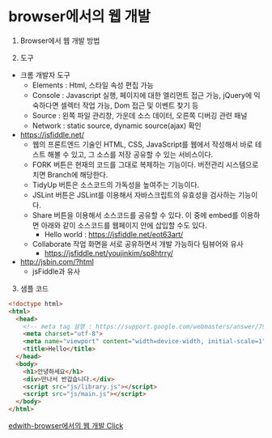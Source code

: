 # browser에서의 웹 개발

1. Browser에서 웹 개발 방법

2. 도구
 + 크롬 개발자 도구
    + Elements : Html, 스타일 속성 편집 가능
    + Console : Javascript 실행, 페이지에 대한 엘리먼트 접근 가능, jQuery에 익숙하다면 셀렉터 작업 가능, Dom 접근 및 이벤트 찾기 등
    + Source : 왼쪽 파일 관리창, 가운데 소스 데이터, 오른쪽 디버깅 관련 패널 
    + Network : static source, dynamic source(ajax) 확인 
 + https://jsfiddle.net/
    + 웹의 프론트엔드 기술인 HTML, CSS, JavaScript를 웹에서 작성해서 바로 테스트 해볼 수 있고, 그 소스를 저장 공유할 수 있는 서비스이다.
    + FORK 버튼은 현재의 코드를 그대로 복제하는 기능이다. 버전관리 시스템으로 치면 Branch에 해당한다.
    + TidyUp 버튼은 소스코드의 가독성을 높여주는 기능이다.
    + JSLint 버튼은 JSLint를 이용해서 자바스크립트의 유효성을 검사하는 기능이다.
    + Share 버튼을 이용해서 소스코드를 공유할 수 있다. 이 중에 embed를 이용하면 아래와 같이 소스코드를 웹페이지 안에 삽입할 수도 있다.
       -  Hello world : https://jsfiddle.net/eot63art/
    + Collaborate 작업 화면을 서로 공유하면서 개발 가능하다 팀뷰어와 유사
      - https://jsfiddle.net/youjinkim/sp8htrry/
 + http://jsbin.com/?html
    + jsFiddle과 유사  
    
3. 샘플 코드
```html
<!doctype html>
<html>
  <head>
    <!-- meta tag 설명 : https://support.google.com/webmasters/answer/79812?hl=ko -->
    <meta charset="utf-8">
    <meta name="viewport" content="width=device-width, initial-scale=1">
    <title>Hello</title>   
  </head>
  <body>
    <h1>안녕하세요</h1>
    <div>만나서 반갑습니다.</div>
    <script src="js/library.js"></script>
    <script src="js/main.js"></script>
  </body>
</html>
```


 [edwith-browser에서의 웹 개발 Click](http://www.edwith.org/boostcourse-web/lecture/16664/)
